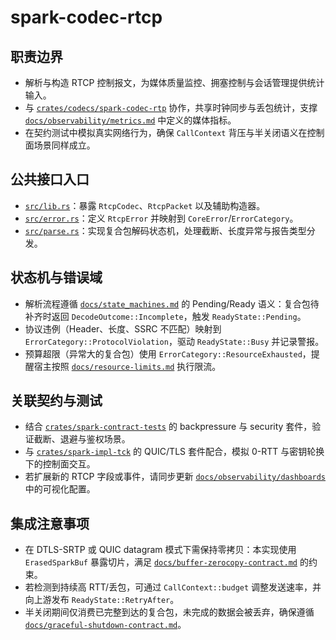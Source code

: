 # spark-codec-rtcp

## 职责边界
- 解析与构造 RTCP 控制报文，为媒体质量监控、拥塞控制与会话管理提供统计输入。
- 与 [`crates/codecs/spark-codec-rtp`](../spark-codec-rtp) 协作，共享时钟同步与丢包统计，支撑 [`docs/observability/metrics.md`](../../../docs/observability/metrics.md) 中定义的媒体指标。
- 在契约测试中模拟真实网络行为，确保 `CallContext` 背压与半关闭语义在控制面场景同样成立。

## 公共接口入口
- [`src/lib.rs`](./src/lib.rs)：暴露 `RtcpCodec`、`RtcpPacket` 以及辅助构造器。
- [`src/error.rs`](./src/error.rs)：定义 `RtcpError` 并映射到 `CoreError`/`ErrorCategory`。
- [`src/parse.rs`](./src/parse.rs)：实现复合包解码状态机，处理截断、长度异常与报告类型分发。

## 状态机与错误域
- 解析流程遵循 [`docs/state_machines.md`](../../../docs/state_machines.md) 的 Pending/Ready 语义：复合包待补齐时返回 `DecodeOutcome::Incomplete`，触发 `ReadyState::Pending`。
- 协议违例（Header、长度、SSRC 不匹配）映射到 `ErrorCategory::ProtocolViolation`，驱动 `ReadyState::Busy` 并记录警报。
- 预算超限（异常大的复合包）使用 `ErrorCategory::ResourceExhausted`，提醒宿主按照 [`docs/resource-limits.md`](../../../docs/resource-limits.md) 执行限流。

## 关联契约与测试
- 结合 [`crates/spark-contract-tests`](../../spark-contract-tests) 的 backpressure 与 security 套件，验证截断、退避与鉴权场景。
- 与 [`crates/spark-impl-tck`](../../spark-impl-tck) 的 QUIC/TLS 套件配合，模拟 0-RTT 与密钥轮换下的控制面交互。
- 若扩展新的 RTCP 字段或事件，请同步更新 [`docs/observability/dashboards`](../../../docs/observability/dashboards) 中的可视化配置。

## 集成注意事项
- 在 DTLS-SRTP 或 QUIC datagram 模式下需保持零拷贝：本实现使用 `ErasedSparkBuf` 暴露切片，满足 [`docs/buffer-zerocopy-contract.md`](../../../docs/buffer-zerocopy-contract.md) 的约束。
- 若检测到持续高 RTT/丢包，可通过 `CallContext::budget` 调整发送速率，并向上游发布 `ReadyState::RetryAfter`。
- 半关闭期间仅消费已完整到达的复合包，未完成的数据会被丢弃，确保遵循 [`docs/graceful-shutdown-contract.md`](../../../docs/graceful-shutdown-contract.md)。
